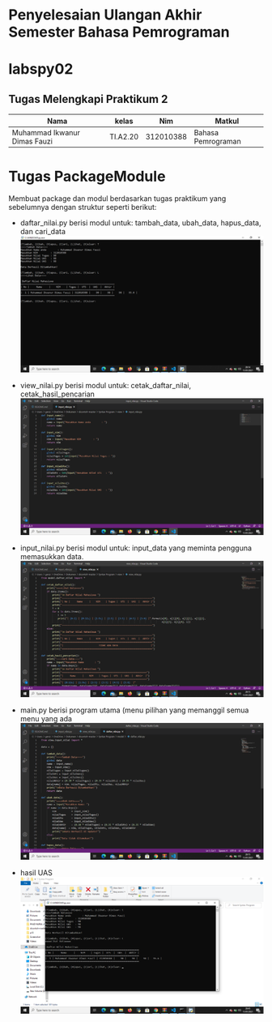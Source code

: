 # Penyelesaian Ulangan Akhir Semester Bahasa Pemrograman
# labspy02
## Tugas Melengkapi Praktikum 2
| Nama | kelas | Nim | Matkul |
| -- | --- | ---- | ----------- |
| Muhammad Ikwanur Dimas Fauzi | TI.A2.20 | 312010388 | Bahasa Pemrograman |
# Tugas PackageModule
Membuat package dan modul berdasarkan tugas praktikum yang sebelumnya dengan struktur seperti berikut:

- daftar_nilai.py berisi modul untuk: tambah_data, ubah_data, hapus_data, dan cari_data
![output](gambar/daftar.png)

- view_nilai.py berisi modul untuk: cetak_daftar_nilai, cetak_hasil_pencarian
![output](gambar/view.png)

- input_nilai.py berisi modul untuk: input_data yang meminta pengguna memasukkan data.
![output](gambar/input.png)

- main.py berisi program utama (menu pilihan yang memanggil semua menu yang ada
![output](gambar/main.png)

- hasil UAS
![output](gambar/hasil.png)
